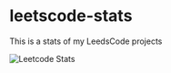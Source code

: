 # leetscode-stats
This is a stats of my LeedsCode projects

![Leetcode Stats](https://leetcode.com/u/pobee/)
